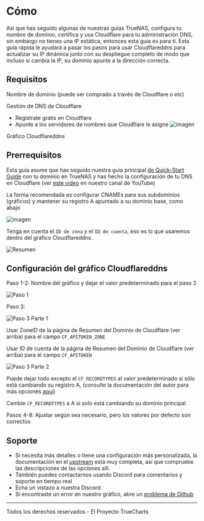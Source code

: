 # Cómo

Así que has seguido algunas de nuestras guías TrueNAS, configura tu nombre de dominio, certifica y usa Cloudflare para tu administración DNS, sin embargo no tienes una IP estática, entonces esta guía es para ti. Esta guía rápida le ayudará a pasar los pasos para usar Cloudflareddns para actualizar su IP dinámica junto con su despliegue completo de modo que incluso si cambia la IP, su dominio apunte a la dirección correcta.

## Requisitos

Nombre de dominio (puede ser comprado a través de Cloudflare o etc)

Gestión de DNS de Cloudflare

- Regístrate gratis en Cloudflare
- Apunte a los servidores de nombres que Cloudflare le asigne ![imagen](https://user-images.githubusercontent.com/89483932/179332161-e903e46e-ed8c-4b58-81fc-6fcadf1a9851.png)

Gráfico Cloudflareddns

## Prerrequisitos

Esta guía asume que has seguido nuestra guía principal [de Quick-Start Guide](https://truecharts.org/docs/manual/SCALE%20Apps/Quick-Start%20Guides/adding-letsencrypt) con tu dominio en TrueNAS y has hecho la configuración de tu DNS en Cloudflare (ver [este video](https://www.youtube.com/watch?v=hJVghecs3rE) en nuestro canal de YouTube)

La forma recomendada es configurar CNAMEs para sus subdominios (gráficos) y mantener su registro A apuntado a su dominio base, como abajo

![imagen](https://user-images.githubusercontent.com/89483932/179334653-316e462f-7bf7-4cda-a9dc-dd8842e76021.png)

Tenga en cuenta el `ID de zona` y el `ID de cuenta`, eso es lo que usaremos dentro del gráfico Cloudflareddns.

![Resumen](https://user-images.githubusercontent.com/89483932/179336819-64a32521-c64b-4ae6-8d5d-225b7342b786.png)

## Configuración del gráfico Cloudflareddns

Paso 1-2: Nombre del gráfico y dejar el valor predeterminado para el paso 2

![Paso 1](https://user-images.githubusercontent.com/89483932/179336761-2ce2da3a-cd75-43ba-befe-4c3775f04027.png)

Paso 3:

![Paso 3 Parte 1](https://user-images.githubusercontent.com/89483932/179336779-e2aa5273-8527-40f1-bc3c-3768931ea289.png)

Usar ZoneID de la página de Resumen del Dominio de Cloudflare (ver arriba) para el campo `CF_APITOKEN_ZONE`

Usar ID de cuenta de la página de Resumen del Dominio de Cloudflare (ver arriba) para el campo `CF_APITOKEN`

![Paso 3 Parte 2](https://user-images.githubusercontent.com/89483932/179336787-338b1939-546c-42fa-86a2-afe89da91e8d.png)

Puede dejar todo excepto el `CF_RECORDTYPES` al valor predeterminado si sólo está cambiando su registro A, (consulte la documentación del autor para más opciones [aquí](https://hotio.dev/containers/cloudflareddns/))

Cambie `CF_RECORDTYPES` a A si solo está cambiando su dominio principal

Pasos 4-8: Ajustar según sea necesario, pero los valores por defecto son correctos

## Soporte

- Si necesita más detalles o tiene una configuración más personalizada, la documentación en el [upstream](https://hotio.dev/containers/cloudflareddns/) está muy completa, así que compruebe las descripciones de las opciones allí.
- También puedes contactarnos usando Discord para comentarios y soporte en tiempo real
- Echa un vistazo a nuestra Discord [](https://discord.gg/tVsPTHWTtr)
- Si encontraste un error en nuestro gráfico, abre un [problema de Github](https://github.com/truecharts/apps/issues/new/choose)

---

Todos los derechos reservados - El Proyecto TrueCharts
